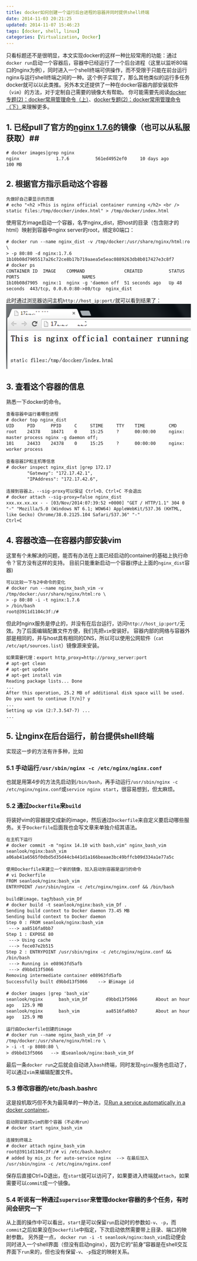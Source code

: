 ```yaml
---
title: docker如何创建一个运行后台进程的容器并同时提供shell终端
date: 2014-11-03 20:21:25
updated: 2014-11-07 15:46:23
tags: [docker, shell, linux]
categories: [Virtualization, Docker]
---
```


只看标题还不是很明显，本文实现docker的这样一种比较常用的功能：通过`docker run`启动一个容器后，容器中已经运行了一个后台进程（这里以监听80端口的nginx为例），同时进入一个shell终端可供操作，而不受限于只能在前台运行nginx与运行shell终端之间的一种。这个例子实现了，那么其他类似的运行多任务docker就可以以此类推。另外本文还提供了一种在docker容器内部安装软件（`vim`）的方法，对于定制自己需要的镜像大有帮助。
你可能需要先阅读[docker专题(2)：docker常用管理命令（上）](hhttp://xgknight.com/2014/10/31/docker-command-best-use-1/)、[docker专题(2)：docker常用管理命令（下）](http://xgknight.com/2014/11/05/docker-command-best-use-2/)来理解更多。
## 1. 已经pull了官方的[nginx 1.7.6](https://registry.hub.docker.com/_/nginx/)的镜像（也可以从私服获取）##
```
# docker images|grep nginx
nginx              1.7.6          561ed4952ef0     10 days ago         100 MB
```
## 2. 根据官方指示启动这个容器 ##
```
先做好自己要显示的页面
# echo "<h2 >This is nginx official container running </h2> <br /> static files:/tmp/doccker/index.html" > /tmp/docker/index.html
```

使用官方image启动一个容器，名字nginx_dist，把host的目录（包含刚才的html）映射到容器中nginx server的root，绑定80端口：

<!-- more -->

```
# docker run --name nginx_dist -v /tmp/docker:/usr/share/nginx/html:ro \
> -p 80:80 -d nginx:1.7.6
1b10b08d7905517a26c72ce8b17b719aaea5e5eac0889263db8b017427e3c8f7
# docker ps
CONTAINER ID  IMAGE    COMMAND               CREATED          STATUS         PORTS                        NAMES
1b10b08d7905  nginx:1  nginx -g 'daemon off  51 seconds ago   Up 48 seconds  443/tcp, 0.0.0.0:80->80/tcp  nginx_dist
```
此时通过浏览器访问主机`http://host_ip:port/`就可以看到结果了：
![docker_nginx_dist][1]

## 3. 查看这个容器的信息 ##
熟悉一下docker的命令。
```
查看容器中运行着哪些进程
# docker top nginx_dist
UID     PID      PPID     C     STIME     TTY    TIME         CMD
root    24378    18471    0     15:25     ?      00:00:00     nginx: master process nginx -g daemon off;
101     24433    24378    0     15:25     ?      00:00:00     nginx: worker process

查看容器IP和主机等信息
# docker inspect nginx_dist |grep 172.17
        "Gateway": "172.17.42.1",
        "IPAddress": "172.17.42.6",

连接到容器上，--sig-proxy可以保证 Ctrl+D、Ctrl+C 不会退出
# docker attach --sig-proxy=false nginx_dist 
xxx.xx.xx.xx - - [03/Nov/2014:07:39:52 +0000] "GET / HTTP/1.1" 304 0 "-" "Mozilla/5.0 (Windows NT 6.1; WOW64) AppleWebKit/537.36 (KHTML, like Gecko) Chrome/38.0.2125.104 Safari/537.36" "-"
Ctrl+C
```

## 4. 容器改造—在容器内部安装vim ##
这里有个未解决的问题，能否有办法在上面已经启动的container的基础上执行命令？官方没有这样的支持。
目前只能重新启动一个容器(停止上面的`nginx_dist`容器)
```
可以比较一下与2中命令的变化
# docker run --name nginx_bash_vim -v /tmp/docker:/usr/share/nginx/html:ro \
> -p 80:80 -i -t nginx:1.7.6 
> /bin/bash
root@3911d1104c3f:/# 
```
但此时nginx服务是停止的，并没有在后台运行，访问`http://host_ip:port/`无效。为了后面编辑配置文件方便，我们先把`vim`安装好。
容器内部的网络与容器外部是相同的，并与host具有相同的DNS，所以可以使用公网软件（`cat /etc/apt/sources.list`）镜像源来安装。
```
如果需要代理：export http_proxy=http://proxy_server:port
# apt-get clean
# apt-get update
# apt-get install vim
Reading package lists... Done
...
After this operation, 25.2 MB of additional disk space will be used.
Do you want to continue [Y/n]? y
...
Setting up vim (2:7.3.547-7) ...
...
```
## 5. 让nginx在后台运行，前台提供shell终端 ##
实现这一步的方法有许多种，比如
### 5.1 手动运行`/usr/sbin/nginx -c /etc/nginx/nginx.conf` ###
也就是用第4步的方法先启动到`/bin/bash`，再手动运行`/usr/sbin/nginx -c /etc/nginx/nginx.conf`或`service nginx start`，很容易想到，但太麻烦。

### 5.2 通过`Dockerfile`来`build` ###
将装好vim的容器提交成新的image，然后通过`Dockerfile`来自定义要启动哪些服务。关于`Dockerfile`后面我也会写文章来单独介绍其语法。
```
在主机下运行
# docker commit -m "nginx 14.10 with bash,vim" nginx_bash_vim seanlook/nginx:bash_vim
a06ab41a6565f0dbd5d35d44cb441d1a166beaae3bc49bffcb09d334a1e77a5c

使用Dockerfile来建立一个新的镜像，加入启动到容器是运行的命令
# vi Dockerfile
FROM seanlook/nginx:bash_vim
ENTRYPOINT /usr/sbin/nginx -c /etc/nginx/nginx.conf && /bin/bash

build新image，tag为bash_vim_Df
# docker build -t seanlook/nginx:bash_vim_Df .
Sending build context to Docker daemon 73.45 MB
Sending build context to Docker daemon 
Step 0 : FROM seanlook/nginx:bash_vim
 ---> aa8516fa0bb7
Step 1 : EXPOSE 80
 ---> Using cache
 ---> fece07e2b515
Step 2 : ENTRYPOINT /usr/sbin/nginx -c /etc/nginx/nginx.conf && /bin/bash
 ---> Running in e08963fd5afb
 ---> d9bbd13f5066
Removing intermediate container e08963fd5afb
Successfully built d9bbd13f5066    --> 新image id

# docker images |grep 'bash_vim'
seanlook/nginx      bash_vim_Df       d9bbd13f5066       About an hour ago   125.9 MB
seanlook/nginx      bash_vim          aa8516fa0bb7       About an hour ago   125.9 MB

运行由Dockerfile创建的image
# docker run --name nginx_bash_vim_Df -v /tmp/docker:/usr/share/nginx/html:ro \
> -i -t -p 8080:80 \
> d9bbd13f5066   --> 或seanlook/nginx:bash_vim_Df
```
最后一条`docker run`之后就会自动进入`bash`终端，同时发现`nginx`服务也启动了，可以通过`vim`来编辑配置文件。

### 5.3 修改容器的/etc/bash.bashrc ###
这是投机取巧但不失为最简单的一种办法，见[Run a service automatically in a docker container](http://stackoverflow.com/questions/17252356/run-a-service-automatically-in-a-docker-container/19872810#19872810)。

```
启动刚安装完vim的那个容器（不必用run）
# docker start nginx_bash_vim

连接到终端上
# docker attach nginx_bash_vim
root@3911d1104c3f:/# vi /etc/bash.bashrc 
# added by mis_zx for auto-service nginx  --> 在最后加入
/usr/sbin/nginx -c /etc/nginx/nginx.conf
```
保存后直接Ctrl+D退出，在`start`就可以访问了，如果要进入终端就`attach`，如果需要可以`commit`成一个镜像。
### 5.4 听说有一种通过`supervisor`来管理docker容器的多个任务，有时间会研究一下 ###

从上面的操作中可以看出，`start`是可以保留`run`启动时的参数如`-v`、`-p`，而`commit`之后如果没在`Dockerfile`中指定，下次启动依然需要带上目录、端口的映射参数。
另外提一点， `docker run -i -t seanlook/nginx:bash_vim`启动便会同时进入一个shell界面（但没有启动nginx），因为它的“前身”容器是在shell交互界面下`run`来的，但也没有保留`-v`、`-p`指定的映射关系。

  [1]: http://github.com/seanlook/sean-notes-comment/raw/main/static/docker_registry_nginx_dist.png
